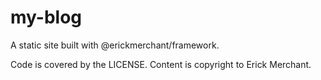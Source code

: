 # my-blog

A static site built with @erickmerchant/framework.

Code is covered by the LICENSE. Content is copyright to Erick Merchant.
